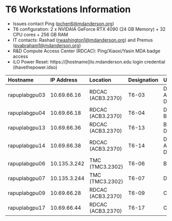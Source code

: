# T6 Workstations Information

- Issues contact Ping (pchen6@mdanderson.org)
- T6 configuration: 2 x NVIDAIA GeForce RTX 4090 (24 GB Memory) + 32 CPU cores + 256 GB RAM
- IT contacts: Rashad (rwashington1@mdanderson.org) and Premus (pvabraham1@mdanderson.org)
- R&D Compute Access Center (RDCAC): Ping/Xiaoxi/Yasin MDA badge access
- iLO Power Reset: https://[hostname]ilo.mdanderson.edu login credential (ihavethepower.idso)
  
| Hostname          | IP Address    | Location            | Designation      | Usage                           |
| :---------------- | :------------ | :------------------ | :--------------- | :------------------------------ |
| rapuplabgpu03     | 10.69.66.16   | RDCAC (ACB3.2370)   | T6-03            | DL Modeling, App Deployment     |
| rapuplabgpu04     | 10.69.66.18   | RDCAC (ACB3.2370)   | T6-04            | DL Modeling, Bioinformatics     |
| rapuplabgpu13     | 10.69.66.36   | RDCAC (ACB3.2370)   | T6-13            | Bioinformatics, DL Modeling     |
| rapuplabgpu14     | 10.69.66.38   | RDCAC (ACB3.2370)   | T6-14            | DL Modeling, App Development    |
| rapuplabgpu06     | 10.135.3.242  | TMC   (TMC3.2302)   | T6-06            | Bioinformatics                  |
| rapuplabgpu07     | 10.135.3.244  | TMC   (TMC3.2302)   | T6-07            | DL Modeling                     |
| rapuplabgpu09     | 10.69.66.28   | RDCAC (ACB3.2370)   | T6-09            | CLIA Team                       |
| rapuplabgpu17     | 10.69.66.44   | RDCAC (ACB3.2370)   | T6-17            | CLIA Team                       |
